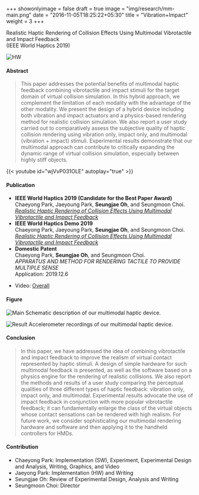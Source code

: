 +++
showonlyimage = false
draft = true
image = "img/research/mm-main.png"
date = "2016-11-05T18:25:22+05:30"
title = "Vibration+Impact"
weight = 3
+++

Realistic Haptic Rendering of Collision Effects Using Multimodal Vibrotactile and Impact Feedback<br> (IEEE World Haptics 2019)
<!--more-->

![HW][2]

#### Abstract
> This paper addresses the potential benefits of multimodal haptic feedback combining vibrotactile and impact stimuli for the target domain of virtual collision simulation. In this hybrid approach, we complement the limitation of each modality with the advantage of the other modality. We present the design of a hybrid device including both vibration and impact actuators and a physics-based rendering method for realistic collision simulation. We also report a user study carried out to comparatively assess the subjective quality of haptic collision rendering using vibration only, impact only, and multimodal (vibration + impact) stimuli. Experimental results demonstrate that our multimodal approach can contribute to critically expanding the dynamic range of virtual collision simulation, especially between highly stiff objects.

{{< youtube id="wjVvP031OLE" autoplay="true" >}}

#### Publication
* **IEEE World Haptics 2019 (Candidate for the Best Paper Award)**<br>Chaeyong Park, Jaeyoung Park, **Seungjae Oh**, and Seungmoon Choi. <br>*[Realistic Haptic Rendering of Collision Effects Using Multimodal Vibrotactile and Impact Feedback](https://doi.org/10.1109/WHC.2019.8816116)* 
* **IEEE World Haptics Demo 2019**<br>Chaeyong Park, Jaeyoung Park, **Seungjae Oh**, and Seungmoon Choi.<br>*[Realistic Haptic Rendering of Collision Effects Using Multimodal Vibrotactile and Impact Feedback](https://youtu.be/UFgp7A1IK7o?t=61)*
* **Domestic Patent**<br>Chaeyong Park, **Seungjae Oh**, and Seungmoon Choi.<br>*APPARATUS AND METHOD FOR RENDERING TACTILE TO PROVIDE MULTIPLE SENSE*<br>Application: 2019.12.6
<!-- * Link: [Full Paper](https://doi.org/10.1109/WHC.2019.8816116) -->
* Video: [Overall](https://youtu.be/wjVvP031OLE)

#### Figure
![Main][1]
Schematic description of our multimodal haptic device.

![Result][3]
Accelerometer recordings of our multimodal haptic device.

#### Conclusion
>In this paper, we have addressed the idea of combining vibrotactile and impact feedback to improve the realism of virtual contact represented by haptic stimuli. A design of simple hardware for such multimodal feedback is presented, as well as the software based on a physics engine for the rendering of realistic collisions. We also report the methods and results of a user study comparing the perceptual qualities of three different types of haptic feedback: vibration only, impact only, and multimodal. Experimental results advocate the use of impact feedback in conjunction with more popular vibrotactile feedback; it can fundamentally enlarge the class of the virtual objects whose contact sensations can be rendered with high realism. For future work, we consider sophisticating our multimodal rendering hardware and software and then applying it to the handheld controllers for HMDs.

#### Contribution
* Chaeyong Park: Implementation (SW), Experiment, Experimental Design and Analysis, Writing, Graphics, and Video 
* Jaeyong Park: Implementation (HW) and Writing
* Seungjae Oh: Review of Experimental Design, Analysis and Writing
* Seungmoon Choi: Director

[1]: /img/research/mm-main.png
[2]: /img/research/mm-hw.png
[3]: /img/research/mm-data.png
[4]: /img/research/mm-teasor.jpg


